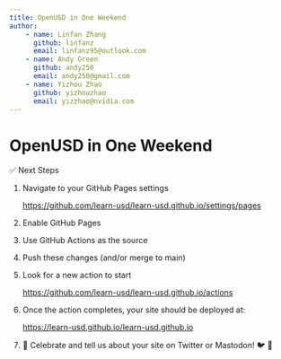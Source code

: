 ```yaml
---
title: OpenUSD in One Weekend
author: 
    - name: Linfan Zhang
      github: linfanz
      email: linfanz95@outlook.com
    - name: Andy Green
      github: andy250
      email: andy250@gmail.com
    - name: Yizhou Zhao
      github: yizhouzhao
      email: yizzhao@nvidia.com
---
```


# OpenUSD in One Weekend


✅ Next Steps

1. Navigate to your GitHub Pages settings

    https://github.com/learn-usd/learn-usd.github.io/settings/pages

2. Enable GitHub Pages
3. Use GitHub Actions as the source
4. Push these changes (and/or merge to main)
5. Look for a new action to start

    https://github.com/learn-usd/learn-usd.github.io/actions

6. Once the action completes, your site should be deployed at:

    https://learn-usd.github.io/learn-usd.github.io

7. 🎉 Celebrate and tell us about your site on Twitter or Mastodon! 🐦 🐘